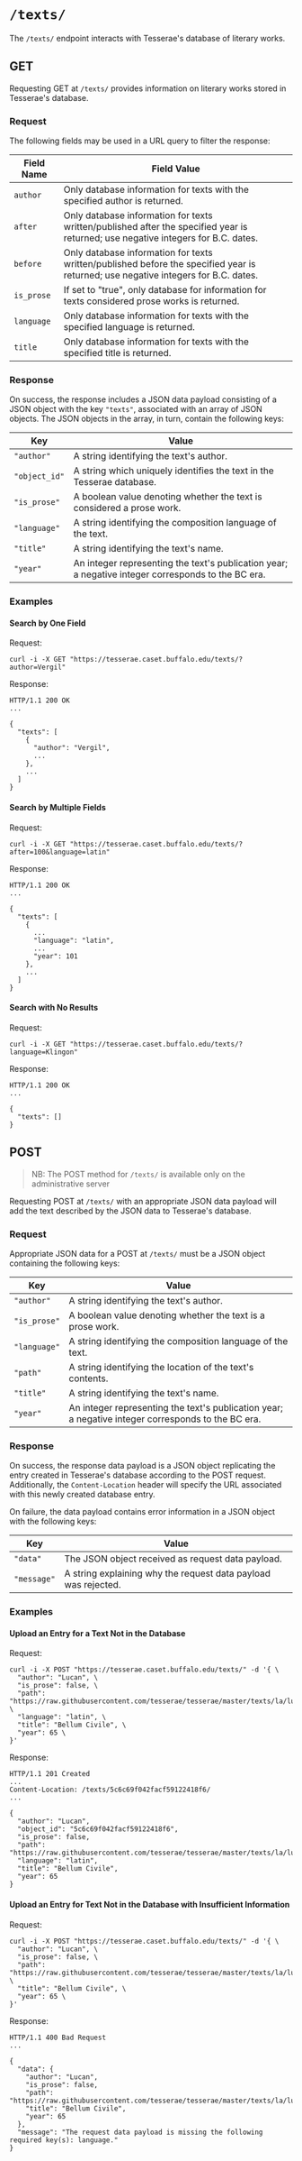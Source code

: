 # `/texts/`

The `/texts/` endpoint interacts with Tesserae's database of literary works.

## GET

Requesting GET at `/texts/` provides information on literary works stored in Tesserae's database.

### Request

The following fields may be used in a URL query to filter the response:

|Field Name|Field Value|
|---|---|
| `author`|  Only database information for texts with the specified author is returned.|
| `after`|  Only database information for texts written/published after the specified year is returned; use negative integers for B.C. dates.|
| `before`|  Only database information for texts written/published before the specified year is returned; use negative integers for B.C. dates.|
| `is_prose`|  If set to "true", only database for information for texts considered prose works is returned.|
| `language`|  Only database information for texts with the specified language is returned.|
| `title`|  Only database information for texts with the specified title is returned.|

### Response

On success, the response includes a JSON data payload consisting of a JSON object with the key `"texts"`, associated with an array of JSON objects.  The JSON objects in the array, in turn, contain the following keys:

|Key|Value|
|---|---|
|`"author"`|A string identifying the text's author.|
|`"object_id"`|A string which uniquely identifies the text in the Tesserae database.|
|`"is_prose"`|A boolean value denoting whether the text is considered a prose work.|
|`"language"`|A string identifying the composition language of the text.|
|`"title"`|A string identifying the text's name.|
|`"year"`|An integer representing the text's publication year; a negative integer corresponds to the BC era.|

### Examples

#### Search by One Field

Request:

```
curl -i -X GET "https://tesserae.caset.buffalo.edu/texts/?author=Vergil"
```

Response:

```
HTTP/1.1 200 OK
...

{
  "texts": [
    {
      "author": "Vergil",
      ...
    },
    ...
  ]
}
```

#### Search by Multiple Fields

Request:

```
curl -i -X GET "https://tesserae.caset.buffalo.edu/texts/?after=100&language=latin"
```

Response:

```
HTTP/1.1 200 OK
...

{
  "texts": [
    {
      ...
      "language": "latin",
      ...
      "year": 101
    },
    ...
  ]
}
```

#### Search with No Results

Request:

```
curl -i -X GET "https://tesserae.caset.buffalo.edu/texts/?language=Klingon"
```

Response:

```
HTTP/1.1 200 OK
...

{
  "texts": []
}
```

## POST

> NB:  The POST method for `/texts/` is available only on the administrative server

Requesting POST at `/texts/` with an appropriate JSON data payload will add the text described by the JSON data to Tesserae's database.

### Request

Appropriate JSON data for a POST at `/texts/` must be a JSON object containing the following keys:

|Key|Value|
|---|---|
|`"author"`|A string identifying the text's author.|
|`"is_prose"`|A boolean value denoting whether the text is a prose work.|
|`"language"`|A string identifying the composition language of the text.|
|`"path"`| A string identifying the location of the text's contents.|
|`"title"`|A string identifying the text's name.|
|`"year"`|An integer representing the text's publication year; a negative integer corresponds to the BC era.|

### Response

On success, the response data payload is a JSON object replicating the entry created in Tesserae's database according to the POST request.  Additionally, the `Content-Location` header will specify the URL associated with this newly created database entry.

On failure, the data payload contains error information in a JSON object with the following keys:

|Key|Value|
|---|---|
|`"data"`|The JSON object received as request data payload.|
|`"message"`|A string explaining why the request data payload was rejected.|

### Examples

#### Upload an Entry for a Text Not in the Database

Request:

```
curl -i -X POST "https://tesserae.caset.buffalo.edu/texts/" -d '{ \
  "author": "Lucan", \
  "is_prose": false, \
  "path": "https://raw.githubusercontent.com/tesserae/tesserae/master/texts/la/lucan.bellum_civile.tess" \
  "language": "latin", \
  "title": "Bellum Civile", \
  "year": 65 \
}'
```

Response:

```
HTTP/1.1 201 Created
...
Content-Location: /texts/5c6c69f042facf59122418f6/
...

{
  "author": "Lucan",
  "object_id": "5c6c69f042facf59122418f6",
  "is_prose": false,
  "path": "https://raw.githubusercontent.com/tesserae/tesserae/master/texts/la/lucan.bellum_civile.tess"
  "language": "latin",
  "title": "Bellum Civile",
  "year": 65
}
```

#### Upload an Entry for Text Not in the Database with Insufficient Information

Request:

```
curl -i -X POST "https://tesserae.caset.buffalo.edu/texts/" -d '{ \
  "author": "Lucan", \
  "is_prose": false, \
  "path": "https://raw.githubusercontent.com/tesserae/tesserae/master/texts/la/lucan.bellum_civile.tess" \
  "title": "Bellum Civile", \
  "year": 65 \
}'
```

Response:

```
HTTP/1.1 400 Bad Request
...

{
  "data": {
    "author": "Lucan",
    "is_prose": false,
    "path": "https://raw.githubusercontent.com/tesserae/tesserae/master/texts/la/lucan.bellum_civile.tess"
    "title": "Bellum Civile",
    "year": 65
  },
  "message": "The request data payload is missing the following required key(s): language."
}
```
